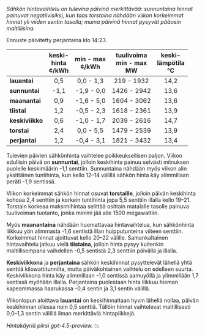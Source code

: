 *Sähkön hintavaihtelu on tulevina päivinä merkittävää: sunnuntaina hinnat painuvat negatiivisiksi, kun taas torstaina nähdään viikon korkeimmat hinnat yli viiden sentin tasolla; muina päivinä hinnat pysyvät pääosin maltillisina.*

Ennuste päivitetty perjantaina klo 14:23.

|              | keski-<br>hinta<br>¢/kWh | min - max<br>¢/kWh | tuulivoima<br>min - max<br>MW | keski-<br>lämpötila<br>°C |
|:-------------|:------------------------:|:------------------:|:----------------------------:|:--------------------------:|
| **lauantai** |           0,5            |     0,0 - 1,3      |          219 - 1932          |           14,2             |
| **sunnuntai**|          -1,1            |    -1,9 - 0,0      |         1426 - 2942          |           13,6             |
| **maanantai**|           0,9            |    -1,6 - 5,0      |         1604 - 3062          |           13,6             |
| **tiistai**  |           1,2            |    -0,5 - 2,3      |         1618 - 2361          |           13,9             |
| **keskiviikko**|         0,6            |    -1,0 - 1,7      |         2039 - 2616          |           14,7             |
| **torstai**  |           2,4            |     0,0 - 5,5      |         1479 - 2539          |           13,9             |
| **perjantai**|           1,2            |    -0,4 - 3,1      |         1821 - 3432          |           13,4             |

Tulevien päivien sähkönhinta vaihtelee poikkeuksellisen paljon. Viikon edullisin päivä on **sunnuntai**, jolloin keskihinta painuu selvästi miinuksen puolelle keskimäärin -1,1 senttiin. Sunnuntaina nähdään myös viikon alin yksittäinen tuntihinta, kun kello 12–14 välillä sähkön hinta käy alimmillaan peräti -1,9 sentissä.

Viikon korkeimmat sähkön hinnat osuvat **torstaille**, jolloin päivän keskihinta kohoaa 2,4 senttiin ja korkein tuntihinta jopa 5,5 senttiin illalla kello 19–21. Torstain korkeaa maksimihintaa selittää osittain matalalle tasolle painuva tuulivoiman tuotanto, jonka minimi jää alle 1500 megawattiin.

Myös **maanantaina** nähdään huomattavaa hintavaihtelua, kun sähkönhinta liikkuu yön alimmasta -1,6 sentistä illan huipputunteina viiteen senttiin. Korkeimmat hinnat ajoittuvat kello 20–22 välille. Samankaltainen hintavaihtelu jatkuu vielä **tiistaina**, jolloin hinta pysyy kuitenkin maltillisempana vaihdellen -0,5 sentistä 2,3 senttiin päivällä ja illalla.

**Keskiviikkona** ja **perjantaina** sähkön keskihinnat pysyttelevät lähellä yhtä senttiä kilowattitunnilta, mutta päiväkohtainen vaihtelu on edelleen suurta. Keskiviikkona hinta käy alimmillaan -1,0 sentissä aamuyöllä ja ylimmillään 1,7 sentissä myöhään illalla. Perjantaina puolestaan hinta liikkuu hieman kapeammassa haarukassa -0,4 sentin ja 3,1 sentin välillä.

Viikonlopun aloittava **lauantai** on keskihinnaltaan hyvin lähellä nollaa, päivän keskihinnan ollessa noin 0,5 senttiä. Tällöin hinnat vaihtelevat maltillisesti 0,0–1,3 sentin välillä ilman merkittäviä hintapiikkejä.

*Hintakäyriä piirsi gpt-4.5-preview.* 📉
